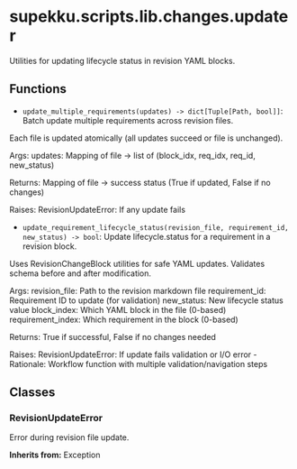 # supekku.scripts.lib.changes.updater

Utilities for updating lifecycle status in revision YAML blocks.

## Functions

- `update_multiple_requirements(updates) -> dict[Tuple[Path, bool]]`: Batch update multiple requirements across revision files.

Each file is updated atomically (all updates succeed or file is unchanged).

Args:
    updates: Mapping of file -> list of (block_idx, req_idx, req_id, new_status)

Returns:
    Mapping of file -> success status (True if updated, False if no changes)

Raises:
    RevisionUpdateError: If any update fails
- `update_requirement_lifecycle_status(revision_file, requirement_id, new_status) -> bool`: Update lifecycle.status for a requirement in a revision block.

Uses RevisionChangeBlock utilities for safe YAML updates.
Validates schema before and after modification.

Args:
    revision_file: Path to the revision markdown file
    requirement_id: Requirement ID to update (for validation)
    new_status: New lifecycle status value
    block_index: Which YAML block in the file (0-based)
    requirement_index: Which requirement in the block (0-based)

Returns:
    True if successful, False if no changes needed

Raises:
    RevisionUpdateError: If update fails validation or I/O error - Rationale: Workflow function with multiple validation/navigation steps

## Classes

### RevisionUpdateError

Error during revision file update.

**Inherits from:** Exception
